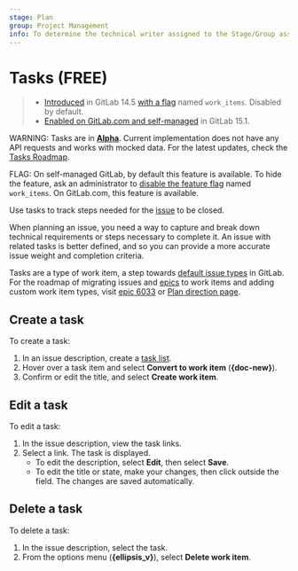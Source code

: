 ```yaml
---
stage: Plan
group: Project Management
info: To determine the technical writer assigned to the Stage/Group associated with this page, see https://about.gitlab.com/handbook/engineering/ux/technical-writing/#assignments
---
```


# Tasks **(FREE)**

> - [Introduced](https://gitlab.com/gitlab-org/gitlab/-/issues/334812) in GitLab 14.5 [with a flag](../administration/feature_flags.md) named `work_items`. Disabled by default.
> - [Enabled on GitLab.com and self-managed](https://gitlab.com/gitlab-org/gitlab/-/issues/339664) in GitLab 15.1.

WARNING:
Tasks are in [**Alpha**](../policy/alpha-beta-support.md#alpha-features). Current implementation does not have any API requests and works with mocked data.
For the latest updates, check the [Tasks Roadmap](https://gitlab.com/groups/gitlab-org/-/epics/7103).

FLAG:
On self-managed GitLab, by default this feature is available. To hide the feature,
ask an administrator to [disable the feature flag](../administration/feature_flags.md) named `work_items`.
On GitLab.com, this feature is available.

Use tasks to track steps needed for the [issue](project/issues/index.md) to be closed.

When planning an issue, you need a way to capture and break down technical
requirements or steps necessary to complete it. An issue with related tasks is better defined,
and so you can provide a more accurate issue weight and completion criteria.

Tasks are a type of work item, a step towards [default issue types](https://gitlab.com/gitlab-org/gitlab/-/issues/323404)
in GitLab.
For the roadmap of migrating issues and [epics](group/epics/index.md)
to work items and adding custom work item types, visit
[epic 6033](https://gitlab.com/groups/gitlab-org/-/epics/6033) or
[Plan direction page](https://about.gitlab.com/direction/plan/).

## Create a task

To create a task:

1. In an issue description, create a [task list](markdown.md#task-lists).
1. Hover over a task item and select **Convert to work item** (**{doc-new}**).
1. Confirm or edit the title, and select **Create work item**.

## Edit a task

To edit a task:

1. In the issue description, view the task links.
1. Select a link. The task is displayed.
   - To edit the description, select **Edit**, then select **Save**.
   - To edit the title or state, make your changes, then click outside the field. The changes are saved automatically.

## Delete a task

To delete a task:

1. In the issue description, select the task.
1. From the options menu (**{ellipsis_v}**), select **Delete work item**.

